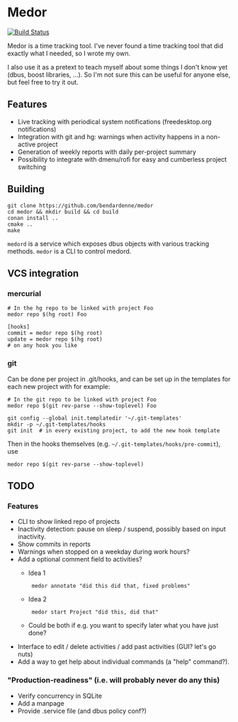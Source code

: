 # Medor

[![Build Status](https://travis-ci.com/bendardenne/medor.svg?branch=master)](https://travis-ci.com/bendardenne/medor)

Medor is a time tracking tool. I've never found a time tracking tool that did exactly what I needed, so I wrote my own.

I also use it as a pretext to teach myself about some things I don't know yet (dbus, boost libraries, ...). So I'm not 
sure this can be useful for anyone else, but feel free to try it out.

## Features

* Live tracking with periodical system notifications (freedesktop.org notifications)
* Integration with git and hg: warnings when activity happens in a non-active project
* Generation of weekly reports with daily per-project summary
* Possibility to integrate with dmenu/rofi for easy and cumberless project switching 

## Building

    git clone https://github.com/bendardenne/medor
    cd medor && mkdir build && cd build
    conan install .. 
    cmake .. 
    make
    
`medord` is a service which exposes dbus objects with various tracking methods.
`medor` is a CLI to control medord.


## VCS integration

### mercurial
    # In the hg repo to be linked with project Foo
    medor repo $(hg root) Foo

    [hooks]
    commit = medor repo $(hg root)
    update = medor repo $(hg root)
    # on any hook you like

### git
Can be done per project in .git/hooks, and can be set up in the templates for each new project with for example:  

    # In the git repo to be linked with project Foo
    medor repo $(git rev-parse --show-toplevel) Foo

    git config --global init.templatedir '~/.git-templates'
    mkdir -p ~/.git-templates/hooks
    git init  # in every existing project, to add the new hook template

Then in the hooks themselves (e.g. `~/.git-templates/hooks/pre-commit`), use

    medor repo $(git rev-parse --show-toplevel)


## TODO

### Features
* CLI to show linked repo of projects
* Inactivity detection: pause on sleep / suspend, possibly based on input inactivity.
* Show commits in reports
* Warnings when stopped on a weekday during work hours?
* Add a optional comment field to activities?  
    - Idea 1     
              
           medor annotate "did this did that, fixed problems"
    - Idea 2 
           
           medor start Project "did this, did that"
           
    - Could be both if e.g. you want to specify later what you have just done? 
* Interface to edit / delete activities / add past activities  (GUI? let's go nuts)
* Add a way to get help about individual commands (a "help" command?).

### "Production-readiness"  (i.e. will probably never do any this)
* Verify concurrency in SQLite
* Add a manpage
* Provide .service file (and dbus policy conf?) 